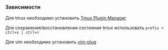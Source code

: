 ### Зависимости


Для tmux необходимо установить [Tmux Plugin Manager](https://github.com/tmux-plugins/tpm)

Для сохранения/восстановления состояния tmux использовать `prefix + ctrl+s | ctrl+r`

Для vim необходимо установить [vim-plug](https://github.com/junegunn/vim-plug)